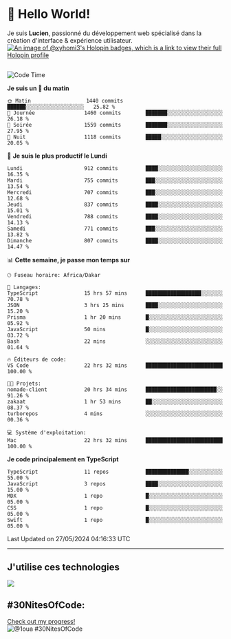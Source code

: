 # 👋 Hello World!

Je suis **Lucien**, passionné du développement web spécialisé dans la création d'interface & expérience utilisateur.
[![An image of @xyhomi3's Holopin badges, which is a link to view their full Holopin profile](https://holopin.me/xyhomi3)](https://holopin.io/@xyhomi3)

##

<!--START_SECTION:waka-->
![Code Time](http://img.shields.io/badge/Code%20Time-1%2C219%20hrs%2057%20mins-blue)

**Je suis un 🐤 du matin** 

```text
🌞 Matin                  1440 commits        ██████░░░░░░░░░░░░░░░░░░░   25.82 % 
🌆 Journée                1460 commits        ███████░░░░░░░░░░░░░░░░░░   26.18 % 
🌃 Soirée                 1559 commits        ███████░░░░░░░░░░░░░░░░░░   27.95 % 
🌙 Nuit                   1118 commits        █████░░░░░░░░░░░░░░░░░░░░   20.05 % 
```
📅 **Je suis le plus productif le Lundi** 

```text
Lundi                    912 commits         ████░░░░░░░░░░░░░░░░░░░░░   16.35 % 
Mardi                    755 commits         ███░░░░░░░░░░░░░░░░░░░░░░   13.54 % 
Mercredi                 707 commits         ███░░░░░░░░░░░░░░░░░░░░░░   12.68 % 
Jeudi                    837 commits         ████░░░░░░░░░░░░░░░░░░░░░   15.01 % 
Vendredi                 788 commits         ████░░░░░░░░░░░░░░░░░░░░░   14.13 % 
Samedi                   771 commits         ███░░░░░░░░░░░░░░░░░░░░░░   13.82 % 
Dimanche                 807 commits         ████░░░░░░░░░░░░░░░░░░░░░   14.47 % 
```


📊 **Cette semaine, je passe mon temps sur** 

```text
🕑︎ Fuseau horaire: Africa/Dakar

💬 Langages: 
TypeScript               15 hrs 57 mins      ██████████████████░░░░░░░   70.78 % 
JSON                     3 hrs 25 mins       ████░░░░░░░░░░░░░░░░░░░░░   15.20 % 
Prisma                   1 hr 20 mins        █░░░░░░░░░░░░░░░░░░░░░░░░   05.92 % 
JavaScript               50 mins             █░░░░░░░░░░░░░░░░░░░░░░░░   03.72 % 
Bash                     22 mins             ░░░░░░░░░░░░░░░░░░░░░░░░░   01.64 % 

🔥 Éditeurs de code: 
VS Code                  22 hrs 32 mins      █████████████████████████   100.00 % 

🐱‍💻 Projets: 
nomade-client            20 hrs 34 mins      ███████████████████████░░   91.26 % 
zakaat                   1 hr 53 mins        ██░░░░░░░░░░░░░░░░░░░░░░░   08.37 % 
turborepos               4 mins              ░░░░░░░░░░░░░░░░░░░░░░░░░   00.36 % 

💻 Système d'exploitation: 
Mac                      22 hrs 32 mins      █████████████████████████   100.00 % 
```

**Je code principalement en TypeScript** 

```text
TypeScript               11 repos            ██████████████░░░░░░░░░░░   55.00 % 
JavaScript               3 repos             ████░░░░░░░░░░░░░░░░░░░░░   15.00 % 
MDX                      1 repo              █░░░░░░░░░░░░░░░░░░░░░░░░   05.00 % 
CSS                      1 repo              █░░░░░░░░░░░░░░░░░░░░░░░░   05.00 % 
Swift                    1 repo              █░░░░░░░░░░░░░░░░░░░░░░░░   05.00 % 
```




 Last Updated on 27/05/2024 04:16:33 UTC
<!--END_SECTION:waka-->
---

## J'utilise ces technologies

<p align="left">
  <a href="https://skillicons.dev">
    <img src="https://skillicons.dev/icons?i=ts,js,md,scss,tailwind,react,redux,docker,express,astro,vite,nextjs,vercel,figma,ableton" />
  </a>
</p>

## #30NitesOfCode:
  [Check out my progress!](https://www.codedex.io/@1oua/30-nites-of-code)  
  ![@1oua #30NitesOfCode](https://www.codedex.io/api/petStatus?user=1oua)
